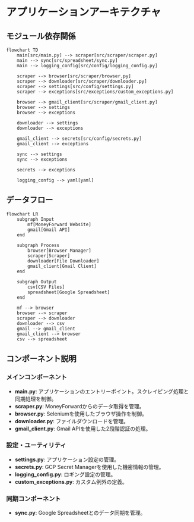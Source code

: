 # アプリケーションアーキテクチャ

## モジュール依存関係

```mermaid
flowchart TD
    main[src/main.py] --> scraper[src/scraper/scraper.py]
    main --> sync[src/spreadsheet/sync.py]
    main --> logging_config[src/config/logging_config.py]
    
    scraper --> browser[src/scraper/browser.py]
    scraper --> downloader[src/scraper/downloader.py]
    scraper --> settings[src/config/settings.py]
    scraper --> exceptions[src/exceptions/custom_exceptions.py]
    
    browser --> gmail_client[src/scraper/gmail_client.py]
    browser --> settings
    browser --> exceptions
    
    downloader --> settings
    downloader --> exceptions
    
    gmail_client --> secrets[src/config/secrets.py]
    gmail_client --> exceptions
    
    sync --> settings
    sync --> exceptions
    
    secrets --> exceptions
    
    logging_config --> yaml[yaml]
```

## データフロー

```mermaid
flowchart LR
    subgraph Input
        mf[MoneyForward Website]
        gmail[Gmail API]
    end
    
    subgraph Process
        browser[Browser Manager]
        scraper[Scraper]
        downloader[File Downloader]
        gmail_client[Gmail Client]
    end
    
    subgraph Output
        csv[CSV Files]
        spreadsheet[Google Spreadsheet]
    end
    
    mf --> browser
    browser --> scraper
    scraper --> downloader
    downloader --> csv
    gmail --> gmail_client
    gmail_client --> browser
    csv --> spreadsheet
```

## コンポーネント説明

### メインコンポーネント
- **main.py**: アプリケーションのエントリーポイント。スクレイピング処理と同期処理を制御。
- **scraper.py**: MoneyForwardからのデータ取得を管理。
- **browser.py**: Seleniumを使用したブラウザ操作を制御。
- **downloader.py**: ファイルダウンロードを管理。
- **gmail_client.py**: Gmail APIを使用した2段階認証の処理。

### 設定・ユーティリティ
- **settings.py**: アプリケーション設定の管理。
- **secrets.py**: GCP Secret Managerを使用した機密情報の管理。
- **logging_config.py**: ロギング設定の管理。
- **custom_exceptions.py**: カスタム例外の定義。

### 同期コンポーネント
- **sync.py**: Google Spreadsheetとのデータ同期を管理。
